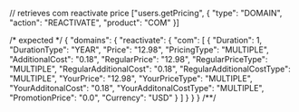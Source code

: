 // retrieves com reactivate price
["users.getPricing", {
  "type": "DOMAIN",
  "action": "REACTIVATE",
  "product": "COM"
}]

/* expected */
{
  "domains": {
    "reactivate": {
      "com": [
        {
          "Duration": 1,
          "DurationType": "YEAR",
          "Price": "12.98",
          "PricingType": "MULTIPLE",
          "AdditionalCost": "0.18",
          "RegularPrice": "12.98",
          "RegularPriceType": "MULTIPLE",
          "RegularAdditionalCost": "0.18",
          "RegularAdditionalCostType": "MULTIPLE",
          "YourPrice": "12.98",
          "YourPriceType": "MULTIPLE",
          "YourAdditonalCost": "0.18",
          "YourAdditonalCostType": "MULTIPLE",
          "PromotionPrice": "0.0",
          "Currency": "USD"
        }
      ]
    }
  }
}
/**/